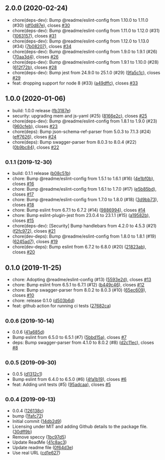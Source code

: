 ## 2.0.0 (2020-02-24)

* chore(deps-dev): Bump @readme/eslint-config from 1.10.0 to 1.11.0 (#30) ([df0d87e](https://github.com/readmeio/oas-normalize/commit/df0d87e)), closes [#30](https://github.com/readmeio/oas-normalize/issues/30)
* chore(deps-dev): Bump @readme/eslint-config from 1.11.0 to 1.12.0 (#31) ([1063157](https://github.com/readmeio/oas-normalize/commit/1063157)), closes [#31](https://github.com/readmeio/oas-normalize/issues/31)
* chore(deps-dev): Bump @readme/eslint-config from 1.12.0 to 1.13.0 (#34) ([7b08207](https://github.com/readmeio/oas-normalize/commit/7b08207)), closes [#34](https://github.com/readmeio/oas-normalize/issues/34)
* chore(deps-dev): Bump @readme/eslint-config from 1.9.0 to 1.9.1 (#26) ([70aa3d4](https://github.com/readmeio/oas-normalize/commit/70aa3d4)), closes [#26](https://github.com/readmeio/oas-normalize/issues/26)
* chore(deps-dev): Bump @readme/eslint-config from 1.9.1 to 1.10.0 (#28) ([612f72b](https://github.com/readmeio/oas-normalize/commit/612f72b)), closes [#28](https://github.com/readmeio/oas-normalize/issues/28)
* chore(deps-dev): Bump jest from 24.9.0 to 25.1.0 (#29) ([9fa5c1c](https://github.com/readmeio/oas-normalize/commit/9fa5c1c)), closes [#29](https://github.com/readmeio/oas-normalize/issues/29)
* feat: dropping support for node 8 (#33) ([a49dffc](https://github.com/readmeio/oas-normalize/commit/a49dffc)), closes [#33](https://github.com/readmeio/oas-normalize/issues/33)



## 1.0.0 (2020-01-06)

* build: 1.0.0 release ([fb3187e](https://github.com/readmeio/oas-normalize/commit/fb3187e))
* security: upgrading mem and js-yaml (#25) ([8166e2c](https://github.com/readmeio/oas-normalize/commit/8166e2c)), closes [#25](https://github.com/readmeio/oas-normalize/issues/25)
* chore(deps-dev): Bump @readme/eslint-config from 1.8.1 to 1.9.0 (#23) ([960cfeb](https://github.com/readmeio/oas-normalize/commit/960cfeb)), closes [#23](https://github.com/readmeio/oas-normalize/issues/23)
* chore(deps): Bump json-schema-ref-parser from 5.0.3 to 7.1.3 (#24) ([eff7626](https://github.com/readmeio/oas-normalize/commit/eff7626)), closes [#24](https://github.com/readmeio/oas-normalize/issues/24)
* chore(deps): Bump swagger-parser from 8.0.3 to 8.0.4 (#22) ([0b9bc84](https://github.com/readmeio/oas-normalize/commit/0b9bc84)), closes [#22](https://github.com/readmeio/oas-normalize/issues/22)



## <small>0.1.1 (2019-12-30)</small>

* build: 0.1.1 release ([b08c51b](https://github.com/readmeio/oas-normalize/commit/b08c51b))
* chore: Bump @readme/eslint-config from 1.5.1 to 1.6.1 (#16) ([4e1bf0b](https://github.com/readmeio/oas-normalize/commit/4e1bf0b)), closes [#16](https://github.com/readmeio/oas-normalize/issues/16)
* chore: Bump @readme/eslint-config from 1.6.1 to 1.7.0 (#17) ([e5b85bd](https://github.com/readmeio/oas-normalize/commit/e5b85bd)), closes [#17](https://github.com/readmeio/oas-normalize/issues/17)
* chore: Bump @readme/eslint-config from 1.7.0 to 1.8.0 (#18) ([3d9bb73](https://github.com/readmeio/oas-normalize/commit/3d9bb73)), closes [#18](https://github.com/readmeio/oas-normalize/issues/18)
* chore: Bump eslint from 6.7.1 to 6.7.2 (#14) ([9886994](https://github.com/readmeio/oas-normalize/commit/9886994)), closes [#14](https://github.com/readmeio/oas-normalize/issues/14)
* chore: Bump eslint-plugin-jest from 23.0.4 to 23.1.1 (#15) ([a19582b](https://github.com/readmeio/oas-normalize/commit/a19582b)), closes [#15](https://github.com/readmeio/oas-normalize/issues/15)
* chore(deps-dev): [Security] Bump handlebars from 4.2.0 to 4.5.3 (#21) ([f2fc972](https://github.com/readmeio/oas-normalize/commit/f2fc972)), closes [#21](https://github.com/readmeio/oas-normalize/issues/21)
* chore(dev-deps): Bump @readme/eslint-config from 1.8.0 to 1.8.1 (#19) ([6245ad7](https://github.com/readmeio/oas-normalize/commit/6245ad7)), closes [#19](https://github.com/readmeio/oas-normalize/issues/19)
* chore(dev-deps): Bump eslint from 6.7.2 to 6.8.0 (#20) ([21823ab](https://github.com/readmeio/oas-normalize/commit/21823ab)), closes [#20](https://github.com/readmeio/oas-normalize/issues/20)



## 0.1.0 (2019-11-25)

* chore: Adopting @readme/eslint-config (#13) ([5593e2d](https://github.com/readmeio/oas-normalize/commit/5593e2d)), closes [#13](https://github.com/readmeio/oas-normalize/issues/13)
* chore: Bump eslint from 6.5.1 to 6.7.1 (#12) ([b449c46](https://github.com/readmeio/oas-normalize/commit/b449c46)), closes [#12](https://github.com/readmeio/oas-normalize/issues/12)
* chore: Bump swagger-parser from 8.0.2 to 8.0.3 (#10) ([65ec609](https://github.com/readmeio/oas-normalize/commit/65ec609)), closes [#10](https://github.com/readmeio/oas-normalize/issues/10)
* chore: release 0.1.0 ([d503b6d](https://github.com/readmeio/oas-normalize/commit/d503b6d))
* feat: github action for running ci tests ([27682ca](https://github.com/readmeio/oas-normalize/commit/27682ca))



## <small>0.0.6 (2019-10-14)</small>

* 0.0.6 ([41a685d](https://github.com/readmeio/oas-normalize/commit/41a685d))
* Bump eslint from 6.5.0 to 6.5.1 (#7) ([5bbd15a](https://github.com/readmeio/oas-normalize/commit/5bbd15a)), closes [#7](https://github.com/readmeio/oas-normalize/issues/7)
* deps: Bump swagger-parser from 4.1.0 to 8.0.2 (#8) ([d2c11ec](https://github.com/readmeio/oas-normalize/commit/d2c11ec)), closes [#8](https://github.com/readmeio/oas-normalize/issues/8)



## <small>0.0.5 (2019-09-30)</small>

* 0.0.5 ([d1312c1](https://github.com/readmeio/oas-normalize/commit/d1312c1))
* Bump eslint from 6.4.0 to 6.5.0 (#6) ([4fa1b19](https://github.com/readmeio/oas-normalize/commit/4fa1b19)), closes [#6](https://github.com/readmeio/oas-normalize/issues/6)
* feat: Adding unit tests (#5) ([95adcaa](https://github.com/readmeio/oas-normalize/commit/95adcaa)), closes [#5](https://github.com/readmeio/oas-normalize/issues/5)



## <small>0.0.4 (2019-09-13)</small>

* 0.0.4 ([126138c](https://github.com/readmeio/oas-normalize/commit/126138c))
* bump ([1fafc72](https://github.com/readmeio/oas-normalize/commit/1fafc72))
* Initial commit ([14db2d9](https://github.com/readmeio/oas-normalize/commit/14db2d9))
* Licensing under MIT and adding Github details to the package file. ([30dff9b](https://github.com/readmeio/oas-normalize/commit/30dff9b))
* Remove speccy ([1bc97d5](https://github.com/readmeio/oas-normalize/commit/1bc97d5))
* Update ReadMe ([41c8ac3](https://github.com/readmeio/oas-normalize/commit/41c8ac3))
* Update readme file ([0f64d3e](https://github.com/readmeio/oas-normalize/commit/0f64d3e))
* Use real URL ([cd1e627](https://github.com/readmeio/oas-normalize/commit/cd1e627))



